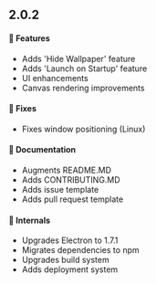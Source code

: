 ## 2.0.2

#### 🍾 Features

 - Adds 'Hide Wallpaper' feature
 - Adds 'Launch on Startup' feature
 - UI enhancements
 - Canvas rendering improvements

#### 🚨 Fixes

 - Fixes window positioning (Linux)

#### 📒 Documentation

 - Augments README.MD
 - Adds CONTRIBUTING.MD
 - Adds issue template
 - Adds pull request template

#### 👷 Internals

 - Upgrades Electron to 1.7.1
 - Migrates dependencies to npm
 - Upgrades build system
 - Adds deployment system
